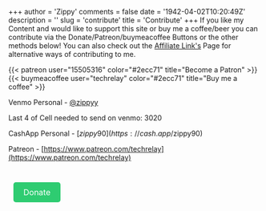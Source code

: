 +++
author = 'Zippy'
comments = false
date = '1942-04-02T10:20:49Z'
description = ''
slug = 'contribute'
title = 'Contribute'
+++
If you like my Content and would like to support this site or buy me a coffee/beer you can contribute via the Donate/Patreon/buymeacoffee Buttons or the other methods below! You can also check out the [Affiliate Link's](https://techrelay.xyz/affiliate) Page for alternative ways of contributing to me.

{{< patreon user="15505316" color="#2ecc71" title="Become a Patron" >}}   {{< buymeacoffee user="techrelay" color="#2ecc71" title="Buy me a coffee" >}} 
<br>

Venmo Personal - [@zippyy](https://venmo.com/u/zippyy) 

Last 4 of Cell needed to send on venmo: 3020

CashApp Personal - [$zippy90](https://cash.app/$zippy90)

Patreon - [https://www.patreon.com/techrelay](https://www.patreon.com/techrelay)

<!--Unstoppable Domains Address - nbennett.zil


#Bitcoin - bc1qzh2f5s9x282rltw0dne9s5ndpjy7pte3x98f7d

#Ethereum - 0x7f05e856842B76831897f9Ff703b488FfC900cBd

#Litecoin - ltc1qt6hhrfq0cgly8lxgx02jx56mnntg6ydphw7nag

#BNB -  bnb1u5wg485myh7ldvncepcmq7dkqfza9y69wrhaux

#DAI - 0x7f05e856842B76831897f9Ff703b488FfC900cBd

#Doge - DKTs9WU2YyJ9wKgnRQPuxp4brZU9GfHMmt
-->
<br>
<a href="https://trolley.link/p/K34XGX" data-trolley="true" data-tpk="K34XGX">
    Donate
</a>

 <!-- You only need this once per page (but it won't do any harm) -->
 <script async src="https://widget.trolley.link/cart.js" type="text/javascript"></script>
<br>
<br>
<br>
<br>
<head>
    <!-- Add the following CSS code to set the styles for the Donate button -->
    <style>
        a[data-trolley="true"] {
            display: inline-block;
            background-color: #2ecc71;
            color: #ffffff;
            padding: 10px 20px;
            border-radius: 5px;
            font-size: 16px;
            text-decoration: none;
            margin: 10px;
        }
        
        a[data-trolley="true"]:hover {
            background-color: #27ae60;
        }
    </style>
</head>
<body>
    <!-- Add your HTML content here -->
    <a href="https://trolley.link/p/K34XGX" data-trolley="true" data-tpk="K34XGX">
        Donate
    </a>
</body>